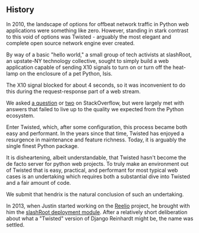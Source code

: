 ## History

In 2010, the landscape of options for offbeat network traffic in Python web applications were something like zero.  However, standing in stark contrast to this void of options was Twisted - arguably the most elegant and complete open source network engine ever created.

By way of a basic "hello world," a small group of tech activists at slashRoot, an upstate-NY technology collective, sought to simply build a web application capable of sending X10 signals to turn on or turn off the heat-lamp on the enclosure of a pet Python, Isis.

The X10 signal blocked for about 4 seconds, so it was inconvenient to do this during the request-response part of a web stream.

We asked [a question](http://stackoverflow.com/questions/4310706/django-comet-push-least-of-all-evils) or [two](http://stackoverflow.com/questions/4363899/making-moves-w-websockets-and-python-django-twisted) on StackOverflow, but were largely met with answers that failed to live up to the quality we expected from the Python ecosystem.

Enter Twisted, which, after some configuration, this process became both easy and performant.  In the years since that time, Twisted has enjoyed a resurgence in maintenance and feature richness.  Today, it is arguably the single finest Python package.

It is disheartening, albeit understandable, that Twisted hasn't become the de facto server for python web projects.  To truly make an environment out of Twisted that is easy, practical, and performant for most typical web cases is an undertaking which requires both a substantial dive into Twisted and a fair amount of code.

We submit that hendrix is the natural conclusion of such an undertaking.

In 2013, when Justin started working on the [Reelio](reelio.com) project, he brought with him the [slashRoot deployment module](https://github.com/SlashRoot/WHAT/tree/44f50ee08c5d7acb74ed8a4ce928e85eb2dc714f/deployment).  After a relatively short deliberation about what a "Twisted" version of Django Reinhardt might be, the name was settled.

